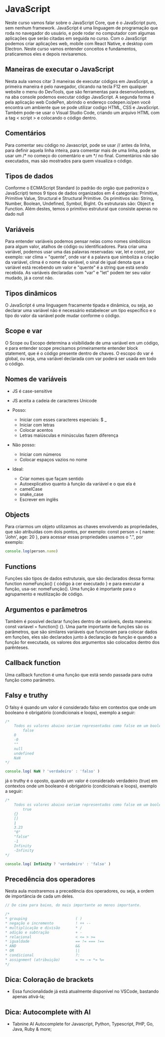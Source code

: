 <!-- Notas retiradas do site https://rocketseat.com.br -->

# JavaScript

Neste curso vamos falar sobre o JavaScript Core, que é o JavaScript puro, sem nenhum framework. JavaScript é uma linguagem de programação que roda no navegador do usuário, e pode rodar no computador com algumas aplicações que serão citadas em seguida no curso. Com o JavaScript podemos criar aplicações web, mobile com React Native, e desktop com Electron. Neste curso vamos entender conceitos e fundamentos, praticaremos eles e depois revisaremos.

## Maneiras de executar o JavaScript


Nesta aula vamos citar 3 maneiras de executar códigos em JavaScript, a primeira maneira é pelo navegador, clicando na tecla F12 em qualquer website o menu do DevTools, que são ferramentas para desenvolvedores, na aba console podemos executar código JavaScript. A segunda forma é pela aplicação web CodePen, abrindo o endereço codepen.io/pen você encontra um ambiente que se pode utilizar codigo HTML, CSS e JavaScript. Também pode-se usar o Visual Studio Code, criando um arquivo HTML com a tag < script > e colocando o código dentro.

## Comentários

Para comentar seu código no Javascript, pode se usar // antes da linha, para definir aquela linha inteira, para comentar mais de uma linha, pode se usar um /* no começo do comentário e um */ no final. Comentários não são executados, mas são mostrados para quem visualiza o código.

## Tipos de dados

Conforme o ECMAScript Standard (o padrão do orgão que padroniza o JavaScript) temos 9 tipos de dados organizados em 4 categorias: Primitive, Primitive Value, Structural e Structural Primitive. Os primitivos são: String, Number, Boolean, Undefined, Symbol, BigInt. Os estruturais são: Object e Function. Além destes, temos o primitivo estrutural que consiste apenas no dado null

## Variáveis

Para entender variáveis podemos pensar nelas como nomes simbólicos para algum valor, atalhos de código ou identificadores. Para criar uma variável, podemos usar uma das palavras reservadas: var, let e const, por exemplo: var clima = "quente", onde var é a palavra que simboliza a criação da variável, clima é o nome da variável, o sinal de igual denota que a variável está recebendo um valor e "quente" é a string que está sendo recebida. As variáveis declaradas com "var" e "let" podem ter seu valor mudado, já a const não.

## Tipos dinâmicos

O JavaScript é uma linguagem fracamente tipada e dinâmica, ou seja, ao declarar uma variável não é necessário estabelecer um tipo específico e o tipo do valor da variável pode mudar conforme o código.

## Scope e var

O Scope ou Escopo determina a visibilidade de uma variável em um código, e para entender scope precisamos primeiramente entender block statement, que é o código presente dentro de chaves. O escopo do var é global, ou seja, uma variável declarada com var poderá ser usada em todo o código.

## Nomes de variáveis

- JS é case-sensitive
- JS aceita a cadeia de caracteres Unicode

- Posso:
    - Iniciar com esses caracteres especiais: $ _
    - Iniciar com letras
    - Colocar acentos
    - Letras maiúsculas e minúsculas fazem diferença

- Não posso:
    - Iniciar com números
    - Colocar espaços vazios no nome

- Ideal:
    - Criar nomes que façam sentido
    - Autoexplicativo quanto à função da variável e o que ela é
    - camelCase
    - snake_case
    - Escrever em inglês

## Objects

Para criarmos um objeto utilizamos as chaves envolvendo as propriedades, que são atribuídas com dois pontos, por exemplo: const person = { name: 'John', age: 20 }, para acessar essas propriedades usamos o ".", por exemplo: 

```javascript
console.log(person.name)
```

## Functions

Funções são tipos de dados estruturais, que são declarados dessa forma: function nomeFunção() { código à cer executado } e para executar a função, usa-se: nomeFunção(). Uma função é importante para o agrupamento e reutilização de código.

## Argumentos e parâmetros

Também é possível declarar funções dentro de variáveis, desta maneira: const variavel = function() {}. Uma parte importante de funções são os parâmetros, que são similares variáveis que funcionam para colocar dados em funções, eles são declarados junto à declaração da função e quando a função for executada, os valores dos argumentos são colocados dentro dos parênteses.

## Callback function

Uma callback function é uma função que está sendo passada para outra função como parâmetro.

## Falsy e truthy

O falsy é quando um valor é considerado falso em contextos que onde um booleano é obrigatório (condicionais e loops), exemplo a seguir:

```javascript
/*
	Todos os valores abaixo seriam representados como false em um boolean.
		false
    0
    -0
    ""
    null
    undefined
    NaN
*/
```

```javascript
console.log( NaN ? 'verdadeiro' : 'falso' )
```

já o truthy é o oposto, quando um valor é considerado verdadeiro (true) em contextos onde um booleano é obrigatório (condicionais e loops), exemplo a seguir:

```javascript
/* 
	Todos os valores abaixo seriam representados como false em um boolean.
		true
    {}
    []
    1
    3.23
    "0"
    "false"
    -1
    Infinity
    -Infinity
*/
```

```javascript
console.log( Infinity ? 'verdadeiro' : 'falso' )
```

## Precedência dos operadores

Nesta aula mostraremos a precedência dos operadores, ou seja, a ordem de importância de cada um deles.

```javascript
// De cima para baixo, do mais importante ao menos importante.
```

```javascript
/*
* grouping                      ( )
* negação e incremento          ! ++ --
* multiplicação e divisão       * /
* adição e subtração            + -
* relacional                    < <= > >=
* igualdade                     == != === !==
* AND                           && 
* OR                            ||
* condicional                   ?:
* assignment (atribuição)       = += -= *= %= 
*/
```
 
## Dica: Coloração de brackets

- Essa funcionalidade já está atualmente disponível no VSCode, bastando apenas ativá-la;

## Dica: Autocomplete with AI

- Tabnine AI Autocomplete for Javascript, Python, Typescript, PHP, Go, Java, Ruby & more;